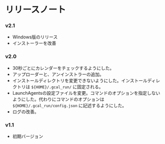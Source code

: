 リリースノート
======================
### v2.1
* Windows版のリリース
* インストーラーを改善

### v2.0
* 30秒ごとにカレンダーをチェックするようにした。
* アップローダーと、アンインストラーの追加。
* インストールディレクトリを変更できないようにした。インストールディレクトリは `${HOME}/.gcal_run/` に固定される。
* LaunchAgentsの設定ファイルを変更。コマンドのオプションを指定しないようにした。代わりにコマンドのオプションは `${HOME}/.gcal_run/config.json` に記述するようにした。
* ログの改善。

### v1.1 
* 初期バージョン 
